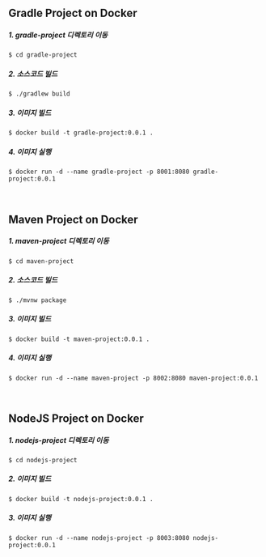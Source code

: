 ## Gradle Project on Docker


##### 1. gradle-project 디렉토리 이동
```
$ cd gradle-project
```

##### 2. 소스코드 빌드
```
$ ./gradlew build
```

##### 3. 이미지 빌드
```
$ docker build -t gradle-project:0.0.1 .
```

##### 4. 이미지 실행
```
$ docker run -d --name gradle-project -p 8001:8080 gradle-project:0.0.1
```

<br />

## Maven Project on Docker

##### 1. maven-project 디렉토리 이동
```
$ cd maven-project
```

##### 2. 소스코드 빌드
```
$ ./mvnw package
```

##### 3. 이미지 빌드
```
$ docker build -t maven-project:0.0.1 .
```

##### 4. 이미지 실행
```
$ docker run -d --name maven-project -p 8002:8080 maven-project:0.0.1
```

<br />

## NodeJS Project on Docker

##### 1. nodejs-project 디렉토리 이동
```
$ cd nodejs-project
```

##### 2. 이미지 빌드
```
$ docker build -t nodejs-project:0.0.1 .
```

##### 3. 이미지 실행
```
$ docker run -d --name nodejs-project -p 8003:8080 nodejs-project:0.0.1
```
